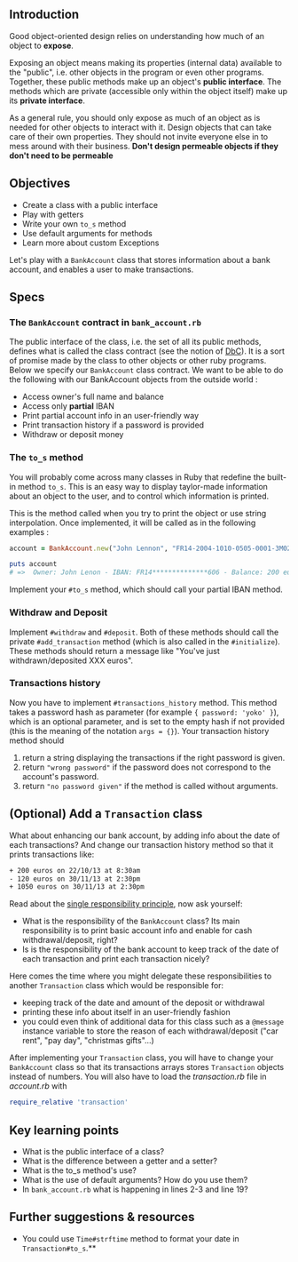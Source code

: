 ## Introduction

Good object-oriented design relies on understanding how much of an object to **expose**.

Exposing an object means making its properties (internal data) available to the "public", i.e. other objects in the program or even other programs. Together, these public methods make up an object's **public interface**. The methods which are private (accessible only within the object itself) make up its **private interface**.

As a general rule, you should only expose as much of an object as is needed for other objects to interact with it. Design objects that can take care of their own properties. They should not invite everyone else in to mess around with their business. **Don't design permeable objects if they don't need to be permeable**

## Objectives

- Create a class with a public interface
- Play with getters
- Write your own `to_s` method
- Use default arguments for methods
- Learn more about custom Exceptions

Let's play with a `BankAccount` class that stores information about a bank account, and enables a user to make transactions.

## Specs

### The `BankAccount` contract in `bank_account.rb`

The public interface of the class, i.e. the set of all its public methods, defines what is called the class contract (see the notion of [DbC](http://en.wikipedia.org/wiki/Design_by_contract)). It is a sort of promise made by the class to other objects or other ruby programs. Below we specify our `BankAccount` class contract. We want to be able to do the following with our BankAccount objects from the outside world :

* Access owner's full name and balance
* Access only **partial** IBAN
* Print partial account info in an user-friendly way
* Print transaction history if a password is provided
* Withdraw or deposit money


### The `to_s` method

You will probably come across many classes in Ruby that redefine the built-in method `to_s`. This is an easy way to display taylor-made information about an object to the user, and to control which information is printed.

This is the method called when you try to print the object or use string interpolation. Once implemented, it will be called as in the following examples :

```ruby
account = BankAccount.new("John Lennon", "FR14-2004-1010-0505-0001-3M02-606", 200, "yoko")

puts account
# =>  Owner: John Lenon - IBAN: FR14**************606 - Balance: 200 euros
```

Implement your `#to_s` method, which should call your partial IBAN method.

### Withdraw and Deposit

Implement `#withdraw` and `#deposit`. Both of these methods should call the private `#add_transaction` method (which is also called in the `#initialize`). These methods should return a message like "You've just withdrawn/deposited XXX euros".

### Transactions history

Now you have to implement  `#transactions_history` method. This method takes a password hash as parameter (for example `{ password: 'yoko' }`), which is an optional parameter, and is set to the empty hash if not provided (this is the meaning of the notation `args = {}`). Your transaction history method should

1. return a string displaying the transactions if the right password is given.
2. return `"wrong password"` if the password does not correspond to the account's password.
3. return `"no password given"` if the method is called without arguments.

## (Optional) Add a `Transaction` class

What about enhancing our bank account, by adding info about the date of each transactions? And change our transaction history method so that it prints transactions like:

```bash
+ 200 euros on 22/10/13 at 8:30am
- 120 euros on 30/11/13 at 2:30pm
+ 1050 euros on 30/11/13 at 2:30pm
```

Read about the [single responsibility principle](http://en.wikipedia.org/wiki/Single_responsibility_principle), now ask yourself:
- What is the responsibility of the `BankAccount` class? Its main responsibility is to print basic account info and enable for cash withdrawal/deposit, right?
- Is is the responsibility of the bank account to keep track of the date of each transaction and print each transaction nicely?

Here comes the time where you might delegate these responsibilities to another `Transaction` class which would be responsible for:
- keeping track of the date and amount of the deposit or withdrawal
- printing these info about itself in an user-friendly fashion
- you could even think of additional data for this class such as a `@message` instance variable to store the reason of each withdrawal/deposit ("car rent", "pay day", "christmas gifts"...)

After implementing your `Transaction` class, you will have to change your `BankAccount` class so that its transactions arrays stores `Transaction` objects instead of numbers. You will also have to load the *transaction.rb* file in *account.rb* with

```ruby
require_relative 'transaction'
```

## Key learning points

- What is the public interface of a class?
- What is the difference between a getter and a setter?
- What is the to_s method's use?
- What is the use of default arguments? How do you use them?
- In `bank_account.rb` what is happening in lines 2-3 and line 19?

## Further suggestions & resources

- You could use `Time#strftime` method to format your date in `Transaction#to_s`.**
